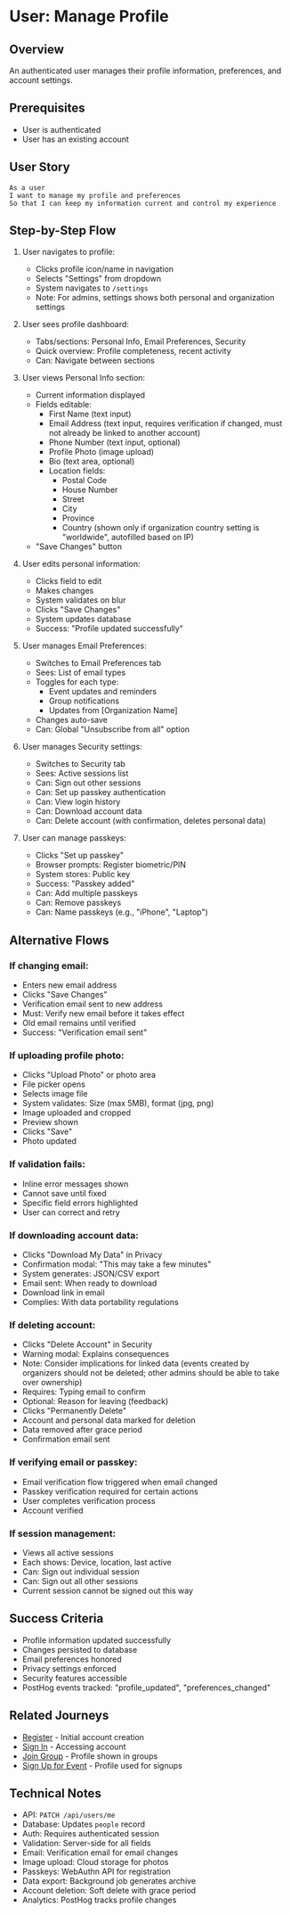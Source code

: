 # User: Manage Profile

## Overview

An authenticated user manages their profile information, preferences, and account settings.

## Prerequisites

- User is authenticated
- User has an existing account

## User Story

```
As a user
I want to manage my profile and preferences
So that I can keep my information current and control my experience
```

## Step-by-Step Flow

1. User navigates to profile:
   - Clicks profile icon/name in navigation
   - Selects "Settings" from dropdown
   - System navigates to `/settings`
   - Note: For admins, settings shows both personal and organization settings

2. User sees profile dashboard:
   - Tabs/sections: Personal Info, Email Preferences, Security
   - Quick overview: Profile completeness, recent activity
   - Can: Navigate between sections

3. User views Personal Info section:
   - Current information displayed
   - Fields editable:
     - First Name (text input)
     - Email Address (text input, requires verification if changed, must not already be linked to another account)
     - Phone Number (text input, optional)
     - Profile Photo (image upload)
     - Bio (text area, optional)
     - Location fields:
       - Postal Code
       - House Number
       - Street
       - City
       - Province
       - Country (shown only if organization country setting is "worldwide", autofilled based on IP)
   - "Save Changes" button

4. User edits personal information:
   - Clicks field to edit
   - Makes changes
   - System validates on blur
   - Clicks "Save Changes"
   - System updates database
   - Success: "Profile updated successfully"

5. User manages Email Preferences:
   - Switches to Email Preferences tab
   - Sees: List of email types
   - Toggles for each type:
     - Event updates and reminders
     - Group notifications
     - Updates from [Organization Name]
   - Changes auto-save
   - Can: Global "Unsubscribe from all" option

6. User manages Security settings:
   - Switches to Security tab
   - Sees: Active sessions list
   - Can: Sign out other sessions
   - Can: Set up passkey authentication
   - Can: View login history
   - Can: Download account data
   - Can: Delete account (with confirmation, deletes personal data)

7. User can manage passkeys:
   - Clicks "Set up passkey"
   - Browser prompts: Register biometric/PIN
   - System stores: Public key
   - Success: "Passkey added"
   - Can: Add multiple passkeys
   - Can: Remove passkeys
   - Can: Name passkeys (e.g., "iPhone", "Laptop")

## Alternative Flows

### If changing email:
- Enters new email address
- Clicks "Save Changes"
- Verification email sent to new address
- Must: Verify new email before it takes effect
- Old email remains until verified
- Success: "Verification email sent"

### If uploading profile photo:
- Clicks "Upload Photo" or photo area
- File picker opens
- Selects image file
- System validates: Size (max 5MB), format (jpg, png)
- Image uploaded and cropped
- Preview shown
- Clicks "Save"
- Photo updated

### If validation fails:
- Inline error messages shown
- Cannot save until fixed
- Specific field errors highlighted
- User can correct and retry

### If downloading account data:
- Clicks "Download My Data" in Privacy
- Confirmation modal: "This may take a few minutes"
- System generates: JSON/CSV export
- Email sent: When ready to download
- Download link in email
- Complies: With data portability regulations

### If deleting account:
- Clicks "Delete Account" in Security
- Warning modal: Explains consequences
- Note: Consider implications for linked data (events created by organizers should not be deleted; other admins should be able to take over ownership)
- Requires: Typing email to confirm
- Optional: Reason for leaving (feedback)
- Clicks "Permanently Delete"
- Account and personal data marked for deletion
- Data removed after grace period
- Confirmation email sent

### If verifying email or passkey:
- Email verification flow triggered when email changed
- Passkey verification required for certain actions
- User completes verification process
- Account verified

### If session management:
- Views all active sessions
- Each shows: Device, location, last active
- Can: Sign out individual session
- Can: Sign out all other sessions
- Current session cannot be signed out this way

## Success Criteria

- Profile information updated successfully
- Changes persisted to database
- Email preferences honored
- Privacy settings enforced
- Security features accessible
- PostHog events tracked: "profile_updated", "preferences_changed"

## Related Journeys

- [Register](./register.md) - Initial account creation
- [Sign In](./signin.md) - Accessing account
- [Join Group](../groups/join.md) - Profile shown in groups
- [Sign Up for Event](../events/sign-up.md) - Profile used for signups

## Technical Notes

- API: `PATCH /api/users/me`
- Database: Updates `people` record
- Auth: Requires authenticated session
- Validation: Server-side for all fields
- Email: Verification email for email changes
- Image upload: Cloud storage for photos
- Passkeys: WebAuthn API for registration
- Data export: Background job generates archive
- Account deletion: Soft delete with grace period
- Analytics: PostHog tracks profile changes
